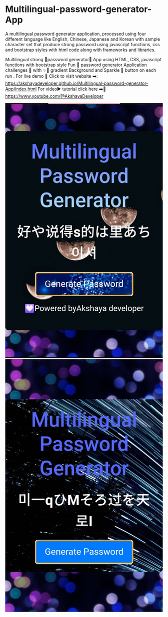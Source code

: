 # Multilingual-password-generator-App
A multilingual password generator application, processed using four different language like English, Chinese, Japanese and Korean with sample character set that produce strong password using javascript functions, css and bootstrap styles with html code along with frameworks and libraries.  

Multilingual strong 💪password generator🔑 App using HTML, CSS, javascript functions with bootstrap style 
Fun 🛂 password generator Application challenges 🥳 with ✨🌈 gradient Background and Sparkle 🌌 button on each run . For live demo 🍰 Click to visit website ➡️: https://akshayadeveloper.github.io/Multilingual-password-generator-App/index.html For video▶️ tutorial click here ➡️🥞 https://www.youtube.com/@AkshayaDeveloper
<p></p>
<img src="https://github.com/Akshayadeveloper/Multilingual-password-generator-App/blob/main/IMG_20231219_133958.jpg">
<br>
<img src="https://github.com/Akshayadeveloper/Multilingual-password-generator-App/blob/main/IMG_20231219_133857.jpg">
